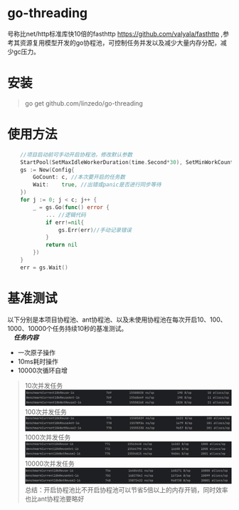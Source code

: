# go-threading
号称比net/http标准库快10倍的fasthttp https://github.com/valyala/fasthttp ,参考其资源复用模型开发的go协程池，可控制任务并发以及减少大量内存分配，减少gc压力。
# 安装
> go get github.com/linzedo/go-threading

# 使用方法
```go
    //项目启动前可手动开启协程池，修改默认参数
    StartPool(SetMaxIdleWorkerDuration(time.Second*30), SetMinWorkCount(100))
    gs := New(Config{
		GoCount: c, //本次要开启的任务数
		Wait:    true, //出错或panic是否进行同步等待 
	})
	for j := 0; j < c; j++ {
		_ = gs.Go(func() error {
			... //逻辑代码
			if err!=nil{
			    gs.Err(err)//手动记录错误	
            }   
			return nil
		})
	}
	err = gs.Wait()
```
# 基准测试
以下分别是本项目协程池、ant协程池、以及未使用协程池在每次开启10、100、1000、10000个任务持续10秒的基准测试。
<br>
&emsp;_**任务内容**_
- 一次原子操作
- 10ms耗时操作
- 10000次循环自增

>10次并发任务
![img.png](img/img.png)
>100次并发任务
![img.png](img/img2.png)
>1000次并发任务
![img.png](img/img3.png)
>10000次并发任务
 ![img.png](img/img4.png)
总结：开启协程池比不开启协程池可以节省5倍以上的内存开销，同时效率也比ant协程池要略好
